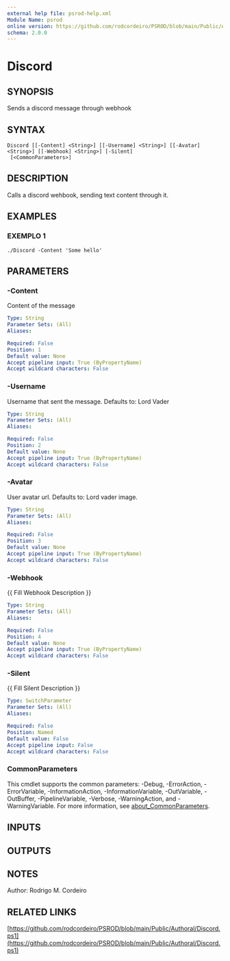 ```yaml
---
external help file: psrod-help.xml
Module Name: psrod
online version: https://github.com/rodcordeiro/PSROD/blob/main/Public/Authoral/Discord.ps1
schema: 2.0.0
---
```


# Discord

## SYNOPSIS
Sends a discord message through webhook

## SYNTAX

```
Discord [[-Content] <String>] [[-Username] <String>] [[-Avatar] <String>] [[-Webhook] <String>] [-Silent]
 [<CommonParameters>]
```

## DESCRIPTION
Calls a discord wehbook, sending text content through it.

## EXAMPLES

### EXEMPLO 1
```
./Discord -Content 'Some hello'
```

## PARAMETERS

### -Content
Content of the message

```yaml
Type: String
Parameter Sets: (All)
Aliases:

Required: False
Position: 1
Default value: None
Accept pipeline input: True (ByPropertyName)
Accept wildcard characters: False
```

### -Username
Username that sent the message.
Defaults to: Lord Vader

```yaml
Type: String
Parameter Sets: (All)
Aliases:

Required: False
Position: 2
Default value: None
Accept pipeline input: True (ByPropertyName)
Accept wildcard characters: False
```

### -Avatar
User avatar url.
Defaults to: Lord vader image.

```yaml
Type: String
Parameter Sets: (All)
Aliases:

Required: False
Position: 3
Default value: None
Accept pipeline input: True (ByPropertyName)
Accept wildcard characters: False
```

### -Webhook
{{ Fill Webhook Description }}

```yaml
Type: String
Parameter Sets: (All)
Aliases:

Required: False
Position: 4
Default value: None
Accept pipeline input: True (ByPropertyName)
Accept wildcard characters: False
```

### -Silent
{{ Fill Silent Description }}

```yaml
Type: SwitchParameter
Parameter Sets: (All)
Aliases:

Required: False
Position: Named
Default value: False
Accept pipeline input: False
Accept wildcard characters: False
```

### CommonParameters
This cmdlet supports the common parameters: -Debug, -ErrorAction, -ErrorVariable, -InformationAction, -InformationVariable, -OutVariable, -OutBuffer, -PipelineVariable, -Verbose, -WarningAction, and -WarningVariable. For more information, see [about_CommonParameters](http://go.microsoft.com/fwlink/?LinkID=113216).

## INPUTS

## OUTPUTS

## NOTES
Author: Rodrigo M.
Cordeiro

## RELATED LINKS

[https://github.com/rodcordeiro/PSROD/blob/main/Public/Authoral/Discord.ps1](https://github.com/rodcordeiro/PSROD/blob/main/Public/Authoral/Discord.ps1)

